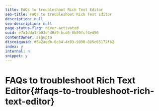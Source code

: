 ```yaml
---
title: FAQs to troubleshoot Rich Text Editor
seo-title: FAQs to troubleshoot Rich Text Editor
description: null
seo-description: null
page-status-flag: never-activated
uuid: e7a1dda1-b03d-48d9-bcd6-6b59fcf4ed56
contentOwner: asgupta
discoiquuid: d642aedb-6c34-4c83-9890-885c65172f62
index: y
internal: n
snippet: y
---
```


# FAQs to troubleshoot Rich Text Editor{#faqs-to-troubleshoot-rich-text-editor}

